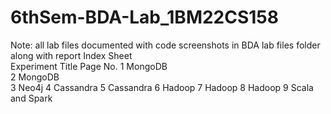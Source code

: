 # 6thSem-BDA-Lab_1BM22CS158
Note: all lab files documented  with code screenshots in BDA lab files folder along with report 
Index Sheet  
Experiment Title Page No. 
1 MongoDB                   
2 MongoDB                   
3 Neo4j 
4 Cassandra 
5 Cassandra 
6 Hadoop 
7 Hadoop 
8 Hadoop 
9 Scala and Spark 
